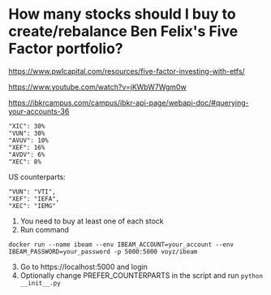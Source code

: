 How many stocks should I buy to create/rebalance Ben Felix's Five Factor portfolio?
=========

https://www.pwlcapital.com/resources/five-factor-investing-with-etfs/

https://www.youtube.com/watch?v=jKWbW7Wgm0w

https://ibkrcampus.com/campus/ibkr-api-page/webapi-doc/#querying-your-accounts-36

```
"XIC": 30%
"VUN": 30%
"AVUV": 10%
"XEF": 16%
"AVDV": 6%
"XEC": 8%
```

US counterparts:
```
"VUN": "VTI",
"XEF": "IEFA",
"XEC": "IEMG"
```

1. You need to buy at least one of each stock
2. Run command
```
docker run --name ibeam --env IBEAM_ACCOUNT=your_account --env IBEAM_PASSWORD=your_password -p 5000:5000 voyz/ibeam
```
3. Go to https://localhost:5000 and login
4. Optionally change PREFER_COUNTERPARTS in the script and run `python __init__.py`